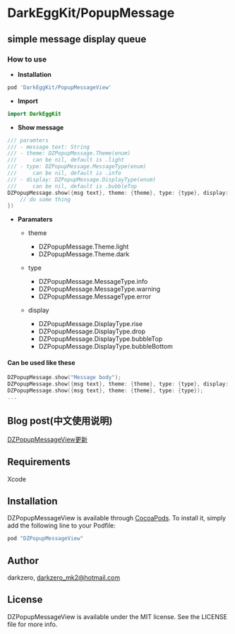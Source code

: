 # DarkEggKit/PopupMessage

## simple message display queue

### How to use

* **Installation**
```ruby
pod 'DarkEggKit/PopupMessageView'
```

* **Import**

```Swift
import DarkEggKit
```

* **Show message**

```Swift
/// paramters
/// - message text: String
/// - theme: DZPopupMessage.Theme(enum)
///     can be nil, default is .light
/// - type: DZPopupMessage.MessageType(enum)
///     can be nil, default is .info
/// - display: DZPopupMessage.DisplayType(enum)
///     can be nil, default is .bubbleTop
DZPopupMessage.show({msg text}, theme: {theme}, type: {type}, display: {display}, callback: {
    // do some thing
})
```

* **Paramaters**
    * theme
        - DZPopupMessage.Theme.light
        - DZPopupMessage.Theme.dark
        
    * type
        - DZPopupMessage.MessageType.info
        - DZPopupMessage.MessageType.warning
        - DZPopupMessage.MessageType.error
        
    * display
        - DZPopupMessage.DisplayType.rise
        - DZPopupMessage.DisplayType.drop
        - DZPopupMessage.DisplayType.bubbleTop
        - DZPopupMessage.DisplayType.bubbleBottom

#### Can be used like these

```Swift
DZPopupMessage.show("Message body");
DZPopupMessage.show({msg text}, theme: {theme}, type: {type}, display: {display});
DZPopupMessage.show({msg text}, theme: {theme}, type: {type});
...
```

## Blog post(中文使用说明)
[DZPopupMessageView更新](https://darkzero.me/blog/2019/01/27/dzpopupmessageview%E6%9B%B4%E6%96%B0/)

## Requirements
Xcode

## Installation

DZPopupMessageView is available through [CocoaPods](http://cocoapods.org). To install
it, simply add the following line to your Podfile:

```ruby
pod "DZPopupMessageView"
```

## Author

darkzero, darkzero_mk2@hotmail.com

## License

DZPopupMessageView is available under the MIT license. See the LICENSE file for more info.

